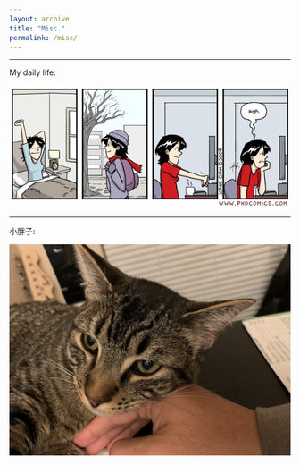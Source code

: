 ```yaml
---
layout: archive
title: "Misc."
permalink: /misc/
---
```


---
My daily life:

![Ready... Set](../images/ready_set.gif)

---
小胖子:

![cat1](../images/cat1.jpg)
